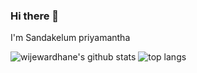 ### Hi there 👋


I'm Sandakelum priyamantha


![wijewardhane's github stats](https://github-readme-stats.vercel.app/api?username=wijewardhane) ![top langs](https://github-readme-stats.vercel.app/api/top-langs/?username=wijewardhane)
